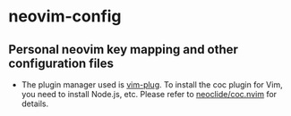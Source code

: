 # neovim-config
## Personal neovim key mapping and other configuration files
- The plugin manager used is [vim-plug](https://github.com/junegunn/vim-plug). To install the coc plugin for Vim, you need to install Node.js, etc. Please refer to [neoclide/coc.nvim](https://github.com/neoclide/coc.nvim) for details.
